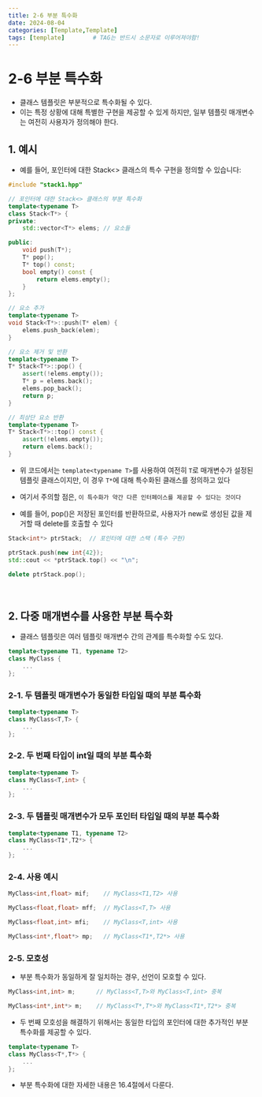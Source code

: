 ```yaml
---
title: 2-6 부분 특수화
date: 2024-08-04
categories: [Template,Template]
tags: [template]		# TAG는 반드시 소문자로 이루어져야함!
---
```


# 2-6 부분 특수화

* 클래스 템플릿은 부분적으로 특수화될 수 있다.
* 이는 특정 상황에 대해 특별한 구현을 제공할 수 있게 하지만, 일부 템플릿 매개변수는 여전히 사용자가 정의해야 한다.

## 1. 예시

  * 예를 들어, 포인터에 대한 Stack<> 클래스의 특수 구현을 정의할 수 있습니다:

```c++
#include "stack1.hpp"

// 포인터에 대한 Stack<> 클래스의 부분 특수화
template<typename T>
class Stack<T*> {
private:
    std::vector<T*> elems; // 요소들

public:
    void push(T*);
    T* pop();
    T* top() const;
    bool empty() const {
        return elems.empty();
    }
};

// 요소 추가
template<typename T>
void Stack<T*>::push(T* elem) {
    elems.push_back(elem);
}

// 요소 제거 및 반환
template<typename T>
T* Stack<T*>::pop() {
    assert(!elems.empty());
    T* p = elems.back();
    elems.pop_back();
    return p;
}

// 최상단 요소 반환
template<typename T>
T* Stack<T*>::top() const {
    assert(!elems.empty());
    return elems.back();
}
```

* 위 코드에서는 `template<typename T>`를 사용하여 여전히 `T`로 매개변수가 설정된 템플릿 클래스이지만, 이 경우 `T*`에 대해 특수화된 클래스를 정의하고 있다

* 여기서 주의할 점은, `이 특수화가 약간 다른 인터페이스를 제공할 수 있다는 것이다`

* 예를 들어, pop()은 저장된 포인터를 반환하므로, 사용자가 new로 생성된 값을 제거할 때 delete를 호출할 수 있다

```c++
Stack<int*> ptrStack;  // 포인터에 대한 스택 (특수 구현)

ptrStack.push(new int{42});
std::cout << *ptrStack.top() << "\n";

delete ptrStack.pop();
```

<br>

## 2. 다중 매개변수를 사용한 부분 특수화

* 클래스 템플릿은 여러 템플릿 매개변수 간의 관계를 특수화할 수도 있다.

```c++
template<typename T1, typename T2>
class MyClass {
    ...
};
```

### 2-1. 두 템플릿 매개변수가 동일한 타입일 때의 부분 특수화

```c++
template<typename T>
class MyClass<T,T> {
    ...
};
```

### 2-2. 두 번째 타입이 int일 때의 부분 특수화

```c++
template<typename T>
class MyClass<T,int> {
    ...
};
```

### 2-3. 두 템플릿 매개변수가 모두 포인터 타입일 때의 부분 특수화

```c++
template<typename T1, typename T2>
class MyClass<T1*,T2*> {
    ...
};
```

### 2-4. 사용 예시

```c++
MyClass<int,float> mif;    // MyClass<T1,T2> 사용

MyClass<float,float> mff;  // MyClass<T,T> 사용

MyClass<float,int> mfi;    // MyClass<T,int> 사용

MyClass<int*,float*> mp;   // MyClass<T1*,T2*> 사용
```

### 2-5. 모호성

* 부분 특수화가 동일하게 잘 일치하는 경우, 선언이 모호할 수 있다.

```c++
MyClass<int,int> m;      // MyClass<T,T>와 MyClass<T,int> 중복

MyClass<int*,int*> m;    // MyClass<T*,T*>와 MyClass<T1*,T2*> 중복
```

* 두 번째 모호성을 해결하기 위해서는 동일한 타입의 포인터에 대한 추가적인 부분 특수화를 제공할 수 있다.

```c++
template<typename T>
class MyClass<T*,T*> {
    ...
};
```

* 부분 특수화에 대한 자세한 내용은 16.4절에서 다룬다.